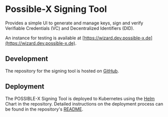# Possible-X Signing Tool

Provides a simple UI to generate and manage keys, sign and verify Verifiable Credentials (VC) and Decentralized Identifiers (DID).

An instance for testing is available at [https://wizard.dev.possible-x.de](https://wizard.dev.possible-x.de).

## Development

The repository for the signing tool is hosted on [GitHub](https://github.com/POSSIBLE-X/possible-x-signing-tool).

## Deployment

The POSSIBLE-X Signing Tool is deployed to Kubernetes using the [Helm](https://helm.sh/) Chart in the repository. Detailed instructions on the deployment process can be found in the repository's [README]([GitHub](https://github.com/POSSIBLE-X/possible-x-signing-tool)).

